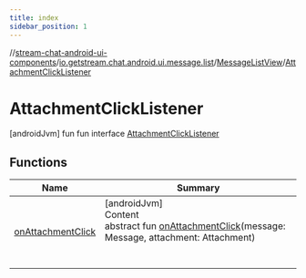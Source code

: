 ```yaml
---
title: index
sidebar_position: 1
---
```

//[stream-chat-android-ui-components](../../../../index.md)/[io.getstream.chat.android.ui.message.list](../../index.md)/[MessageListView](../index.md)/[AttachmentClickListener](index.md)



# AttachmentClickListener  
 [androidJvm] fun fun interface [AttachmentClickListener](index.md)   


## Functions  
  
|  Name |  Summary | 
|---|---|
| <a name="io.getstream.chat.android.ui.message.list/MessageListView.AttachmentClickListener/onAttachmentClick/#io.getstream.chat.android.client.models.Message#io.getstream.chat.android.client.models.Attachment/PointingToDeclaration/"></a>[onAttachmentClick](onAttachmentClick.md)| <a name="io.getstream.chat.android.ui.message.list/MessageListView.AttachmentClickListener/onAttachmentClick/#io.getstream.chat.android.client.models.Message#io.getstream.chat.android.client.models.Attachment/PointingToDeclaration/"></a>[androidJvm]  <br/>Content  <br/>abstract fun [onAttachmentClick](onAttachmentClick.md)(message: Message, attachment: Attachment)  <br/><br/><br/>|

